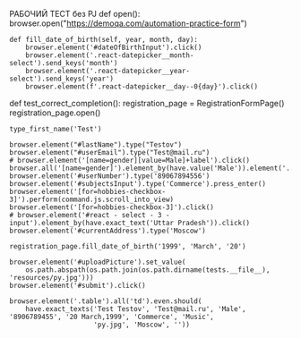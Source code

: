 РАБОЧИЙ ТЕСТ 
без PJ
def open():
    browser.open("https://demoqa.com/automation-practice-form")


    def fill_date_of_birth(self, year, month, day):
        browser.element('#dateOfBirthInput').click()
        browser.element('.react-datepicker__month-select').send_keys('month')
        browser.element('.react-datepicker__year-select').send_keys('year')
        browser.element(f'.react-datepicker__day--0{day}').click()


def test_correct_completion():
    registration_page = RegistrationFormPage()
    registration_page.open()

    type_first_name('Test')

    browser.element("#lastName").type("Testov")
    browser.element("#userEmail").type("Test@mail.ru")
    # browser.element('[name=gender][value=Male]+label').click()
    browser.all('[name=gender]').element_by(have.value('Male')).element('..').click()
    browser.element('#userNumber').type('89067894556')
    browser.element('#subjectsInput').type('Commerce').press_enter()
    browser.element('[for=hobbies-checkbox-3]').perform(command.js.scroll_into_view)
    browser.element('[for=hobbies-checkbox-3]').click()
    # browser.element('#react - select - 3 - input').element_by(have.exact_text('Uttar Pradesh')).click()
    browser.element('#currentAddress').type('Moscow')

    registration_page.fill_date_of_birth('1999', 'March', '20')

    browser.element('#uploadPicture').set_value(
        os.path.abspath(os.path.join(os.path.dirname(tests.__file__), 'resources/py.jpg')))
    browser.element('#submit').click()

    browser.element('.table').all('td').even.should(
        have.exact_texts('Test Testov', 'Test@mail.ru', 'Male', '8906789455', '20 March,1999', 'Commerce', 'Music',
                         'py.jpg', 'Moscow', ''))
